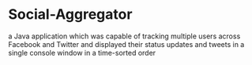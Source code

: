 Social-Aggregator
=================

a Java application which was capable of tracking multiple users across Facebook and Twitter and displayed their status updates and tweets in a single console window in a time-sorted order
